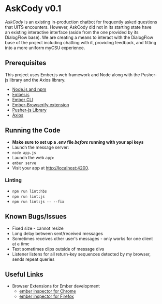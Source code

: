 # AskCody v0.1

_AskCody_ is an existing in-production chatbot for frequently asked questions that UITS encounters. However, AskCody did not in its starting state have an existing interactive interface (aside from the one provided by its DialogFlow base). We are creating a means to interact with the DialogFlow base of the project including chatting with it, providing feedback, and fitting into a more uniform myCSU experience.

## Prerequisites

This project uses Ember.js web framework and Node along with the Pusher-js library and the Axios library.

* [Node.js and npm](https://nodejs.org/)
* [Ember.js](https://www.emberjs.com/)
* [Ember CLI](https://ember-cli.com/)
* [Ember-Browserify extension](https://github.com/ef4/ember-browserify)
* [Pusher-js Library](https://github.com/pusher/pusher-js)
* [Axios](https://www.npmjs.com/package/axios)

## Running the Code

* __Make sure to set up a .env file _before_ running with your api keys__
* Launch the message server:
* `node app.js`
* Launch the web app:
* `ember serve`
* Visit your app at [http://localhost:4200](http://localhost:4200).

### Linting

* `npm run lint:hbs`
* `npm run lint:js`
* `npm run lint:js -- --fix`

## Known Bugs/Issues

* Fixed size - cannot resize
* Long delay between sent/received messages
* Sometimes receives other user's messages - only works for one client at a time
* Text sometimes clips outside of message divs
* Listener listens for all return-key sequences detected by my browser, sends repeat queries

## Useful Links
* Browser Extensions for Ember development
  * [ember inspector for Chrome](https://chrome.google.com/webstore/detail/ember-inspector/bmdblncegkenkacieihfhpjfppoconhi)
  * [ember inspector for Firefox](https://addons.mozilla.org/en-US/firefox/addon/ember-inspector/)
